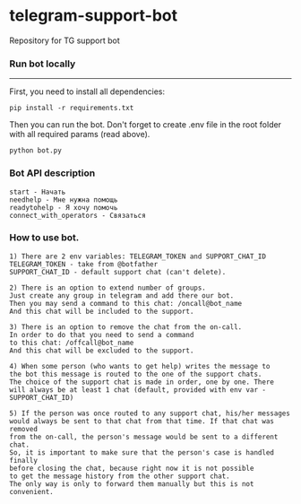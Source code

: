 # telegram-support-bot

Repository for TG support bot


### Run bot locally
___

First, you need to install all dependencies:

    pip install -r requirements.txt

Then you can run the bot. Don't forget to create .env file in the root folder with all required params (read above).

    python bot.py

### Bot API description

    start - Начать
    needhelp - Мне нужна помощь
    readytohelp - Я хочу помочь
    connect_with_operators - Связаться

### How to use bot.

    1) There are 2 env variables: TELEGRAM_TOKEN and SUPPORT_CHAT_ID
    TELEGRAM_TOKEN - take from @botfather
    SUPPORT_CHAT_ID - default support chat (can't delete).

    2) There is an option to extend number of groups.
    Just create any group in telegram and add there our bot.
    Then you may send a command to this chat: /oncall@bot_name
    And this chat will be included to the support.

    3) There is an option to remove the chat from the on-call.
    In order to do that you need to send a command 
    to this chat: /offcall@bot_name
    And this chat will be excluded to the support.

    4) When some person (who wants to get help) writes the message to
    the bot this message is routed to the one of the support chats. 
    The choice of the support chat is made in order, one by one. There
    will always be at least 1 chat (default, provided with env var - SUPPORT_CHAT_ID)

    5) If the person was once routed to any support chat, his/her messages 
    would always be sent to that chat from that time. If that chat was removed
    from the on-call, the person's message would be sent to a different chat.
    So, it is important to make sure that the person's case is handled finally 
    before closing the chat, because right now it is not possible 
    to get the message history from the other support chat. 
    The only way is only to forward them manually but this is not convenient.
    
    
